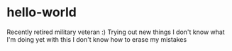 # hello-world
Recently retired military veteran :) Trying out new things 
I don't know what I'm doing yet with this
I don't know how to erase my mistakes
